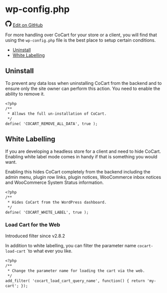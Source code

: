 # wp-config.php #

<img src="images/github.svg" width="20" height="20" alt="GitHub Mark Logo"> [Edit on GitHub](https://github.com/co-cart/co-cart-docs/blob/master/source/includes/_wp-config.md)

For more handling over CoCart for your store or a client, you will find that using the `wp-config.php` file is the best place to setup certain conditions.

* [Uninstall](#wp-config-php-uninstall)
* [White Labelling](#wp-config-php-white-labelling)

## Uninstall ##

To prevent any data loss when uninstalling CoCart from the backend and to ensure only the site owner can perform this action. You need to enable the ability to remove it.

```php--contants
<?php
/**
 * Allows the full un-installation of CoCart.
 */
define( 'COCART_REMOVE_ALL_DATA', true );
```

## White Labelling ##

If you are developing a headless store for a client and need to hide CoCart. Enabling white label mode comes in handy if that is something you would want.

Enabling this hides CoCart completely from the backend including the admin menu, plugin row links, plugin notices, WooCommerce inbox notices and WooCommerce System Status information.

```php--contants
<?php
/**
 * Hides CoCart from the WordPress dashboard.
 */
define( 'COCART_WHITE_LABEL', true );
```

<div style="clear: both;"></div>

### Load Cart for the Web ###

<span class="new">Introduced filter since v2.8.2</span>

In addition to white labelling, you can filter the parameter name `cocart-load-cart` `to what ever you like.

```php--filter
<?php
/**
 * Change the parameter name for loading the cart via the web.
 */
add_filter( 'cocart_load_cart_query_name', function() { return 'my-cart'; });
```
